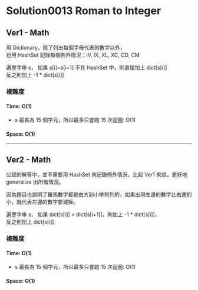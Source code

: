 # Solution0013 Roman to Integer

## Ver1 - Math

用 Dictionary，除了列出每個字母代表的數字以外，  
也用 HashSet 記錄每個例外情況：IV, IX, XL, XC, CD, CM

遍歷字串 s，
如果 s[i]~s[i+1] 不在 HashSet 中，則直接加上 dict[s[i]]  
反之則加上 -1 * dict[s[i]]

### 複雜度

#### Time: O(1)
- s 最長為 15 個字元，所以最多只會跑 15 次迴圈: O(1)

#### Space: O(1)

---

## Ver2 - Math

公認的解答中，並不需要用 HashSet 來記錄例外情況，比起 Ver1 來說，更好地 generalize 出所有情況。

因為題目也說明了羅馬數字都是由大到小排列列的，如果出現左邊的數字比右邊的小，就代表左邊的數字要減掉。

遍歷字串 s，
如果 dict[s[i]] < dict[s[i+1]]，則加上 -1 * dict[s[i]]，  
反之則加上 dict[s[i]]

### 複雜度

#### Time: O(1)
- s 最長為 15 個字元，所以最多只會跑 15 次迴圈: O(1)

#### Space: O(1)